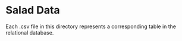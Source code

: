 # Salad Data

Each .csv file in this directory represents a corresponding table in the relational database.

